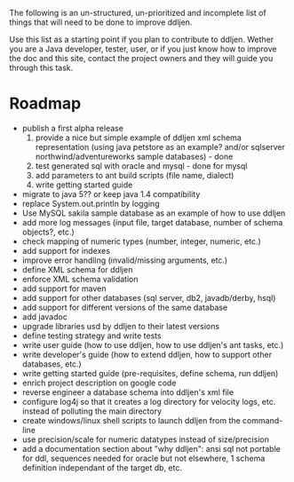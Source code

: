 The following is an un-structured, un-prioritized and incomplete list of things that will need to be done to improve ddljen.

Use this list as a starting point if you plan to contribute to ddljen. Wether you are a Java developer, tester, user, or if you just know how to improve the doc and this site, contact the project owners and they will guide you through this task.

# Roadmap #
  * publish a first alpha release
    1. provide a nice but simple example of ddljen xml schema representation (using java petstore as an example? and/or sqlserver northwind/adventureworks sample databases) - done
    1. test generated sql with oracle and mysql - done for mysql
    1. add parameters to ant build scripts (file name, dialect)
    1. write getting started guide
  * migrate to java 5?? or keep java 1.4 compatibility
  * replace System.out.println by logging
  * Use MySQL sakila sample database as an example of how to use ddljen
  * add more log messages (input file, target database, number of schema objects?, etc.)
  * check mapping of numeric types (number, integer, numeric, etc.)
  * add support for indexes
  * improve error handling (invalid/missing arguments, etc.)
  * define XML schema for ddljen
  * enforce XML schema validation
  * add support for maven
  * add support for other databases (sql server, db2, javadb/derby, hsql)
  * add support for different versions of the same database
  * add javadoc
  * upgrade libraries usd by ddljen to their latest versions
  * define testing strategy and write tests
  * write user guide (how to use ddljen, how to use ddljen's ant tasks, etc.)
  * write developer's guide (how to extend ddljen, how to support other databases, etc.)
  * write getting started guide (pre-requisites, define schema, run ddljen)
  * enrich project description on google code
  * reverse engineer a database schema into ddljen's xml file
  * configure log4j so that it creates a log directory for velocity logs, etc. instead of polluting the main directory
  * create windows/linux shell scripts to launch ddljen from the command-line
  * use precision/scale for numeric datatypes instead of size/precision
  * add a documentation section about "why ddljen": ansi sql not portable for ddl, sequences needed for oracle but not elsewhere, 1 schema definition independant of the target db, etc.